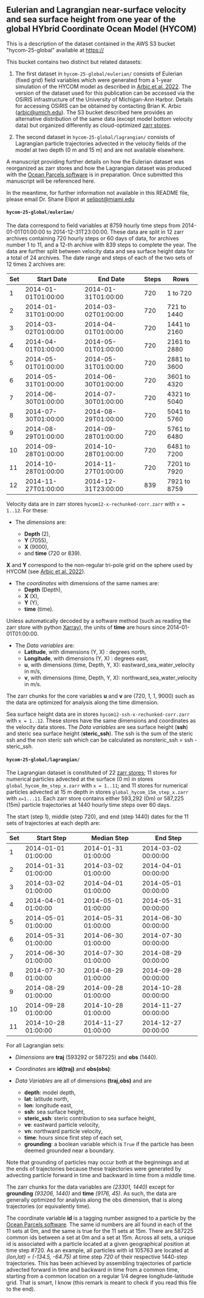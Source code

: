 ## Eulerian and Lagrangian near-surface velocity and sea surface height from one year of the global HYbrid Coordinate Ocean Model (HYCOM)

This is a description of the dataset contained in the AWS S3 bucket "hycom-25-global" available at [https://]()

This bucket contains two distinct but related datasets:

1. The first dataset in `hycom-25-global/eulerian/` consists of Eulerian (fixed grid) field variables which were generated from a 1-year simulation of the HYCOM model as described in [Arbic et al. 2022](https://dx.doi.org/10.1029/2022JC018551). The version of the dataset used for this publication can be accessed via the OSiRIS infrastructure of the University of Michigan-Ann Harbor. Details for accessing OSiRIS can be obtained by contacting Brian K. Arbic (arbic@umich.edu).
The S3 bucket described here provides an alternative distribution of the same data (except model bottom velocity data) but organized differently as cloud-optimized [zarr stores](https://zarr.readthedocs.io/en/stable/).

2. The second dataset in `hycom-25-global/lagrangian/` consists of Lagrangian particle trajectories advected in the velocity fields of the model at two depth (0 m and 15 m) and are not available elsewhere.

A manuscript providing further details on how the Eulerian dataset was reorganized as zarr stores and how the Lagrangian dataset was produced with the [Ocean Parcels software](https://oceanparcels.org) is in preparation. Once submitted this manuscript will be referenced here.

In the meantime, for further information not available in this README file, please email Dr. Shane Elipot at selipot@miami.edu

#### `hycom-25-global/eulerian/`

The data correspond to field variables at 8759 hourly time steps from 2014-01-01T01:00:00 to 2014-12-31T23:00:00. These data are split in 12 zarr archives containing 720 hourly steps or 60 days of data, for archives number 1 to 11, and a 12-th archive with 839 steps to complete the year. The data are further split between velocity data and sea surface height data for a total of 24 archives. The date range and steps of each of the two sets of 12 times 2 archives are:

| Set | Start Date              | End Date                | Steps | Rows     |
|-----|-------------------------|-------------------------|-------|----------|
| 1   | 2014-01-01T01:00:00     | 2014-01-31T01:00:00     | 720   | 1 to 720 |
| 2   | 2014-01-31T01:00:00     | 2014-03-02T01:00:00     | 720   | 721 to 1440 |
| 3   | 2014-03-02T01:00:00     | 2014-04-01T01:00:00     | 720   | 1441 to 2160 |
| 4   | 2014-04-01T01:00:00     | 2014-05-01T01:00:00     | 720   | 2161 to 2880 |
| 5   | 2014-05-01T01:00:00     | 2014-05-31T01:00:00     | 720   | 2881 to 3600 |
| 6   | 2014-05-31T01:00:00     | 2014-06-30T01:00:00     | 720   | 3601 to 4320 |
| 7   | 2014-06-30T01:00:00     | 2014-07-30T01:00:00     | 720   | 4321 to 5040 |
| 8   | 2014-07-30T01:00:00     | 2014-08-29T01:00:00     | 720   | 5041 to 5760 |
| 9   | 2014-08-29T01:00:00     | 2014-09-28T01:00:00     | 720   | 5761 to 6480 |
| 10  | 2014-09-28T01:00:00     | 2014-10-28T01:00:00     | 720   | 6481 to 7200 |
| 11  | 2014-10-28T01:00:00     | 2014-11-27T01:00:00     | 720   | 7201 to 7920 |
| 12  | 2014-11-27T01:00:00     | 2014-12-31T23:00:00     | 839   | 7921 to 8759 |

Velocity data are in zarr stores `hycom12-x-rechunked-corr.zarr` with `x = 1..12`. For these:

- The *dimensions* are:

    - **Depth** (2),
    - **Y** (7055),
    - **X** (9000),
    - and **time** (720 or 839).

**X** and **Y** correspond to the non-regular tri-pole grid on the sphere used by HYCOM (see [Arbic et al. 2022](https://dx.doi.org/10.1029/2022JC018551)).

- The *coordinates* with dimensions of the same names are:
    - **Depth** (Depth),
    - **X** (X),
    - **Y** (Y),
    - **time** (time).

Unless automatically decoded by a software method (such as reading the zarr store with python [Xarray](https://docs.xarray.dev/en/stable/)), the units of **time** are hours since 2014-01-01T01:00:00.

- The *Data variables* are:
    - **Latitude**, with dimensions (Y, X) : degrees north,
    - **Longitude**, with dimensions (Y, X) : degrees east,
    - **u**, with dimensions (time, Depth, Y, X): eastward_sea_water_velocity in m/s,
    - **v**, with dimensions (time, Depth, Y, X): northward_sea_water_velocity in m/s.

The zarr chunks for the core variables **u** and **v** are (720, 1, 1, 9000) such as the data are optimized for analysis along the time dimension.

Sea surface height data are in stores `hycom12-ssh-x-rechunked-corr.zarr` with `x = 1..12`. These stores have the same dimensions and coordinates as the velocity data stores. The *Data variables* are sea surface height (**ssh**) and steric sea surface height (**steric_ssh**). The ssh is the sum of the steric ssh and the non steric ssh which can be calculated as nonsteric_ssh = ssh - steric_ssh.

#### `hycom-25-global/lagrangian/`

The Lagrangian dataset is constituted of 22 [zarr stores](https://zarr.readthedocs.io/en/stable/); 11 stores for numerical particles advected at the surface (0 m) in stores `global_hycom_0m_step_x.zarr` with `x = 1..11`; and 11 stores for numerical particles advected at 15 m depth in stores `global_hycom_15m_step_x.zarr` with `x=1...11`. Each zarr store contains either 593,292 (0m) or 587,225 (15m) particle trajectories at 1440 hourly time steps over 60 days.

The start (step 1), middle (step 720), and end (step 1440) dates for the 11 sets of trajectories at each depth are:

| Set | Start Step            | Median Step           | End Step              |
|---|-----------------------|-----------------------|-----------------------|
|1  | 2014-01-01 01:00:00   | 2014-01-31 01:00:00   | 2014-03-02 00:00:00   |
|2  | 2014-01-31 01:00:00   | 2014-03-02 01:00:00   | 2014-04-01 00:00:00   |
|3  | 2014-03-02 01:00:00   | 2014-04-01 01:00:00   | 2014-05-01 00:00:00   |
| 4 | 2014-04-01 01:00:00   | 2014-05-01 01:00:00   | 2014-05-31 00:00:00   |
| 5 | 2014-05-01 01:00:00   | 2014-05-31 01:00:00   | 2014-06-30 00:00:00   |
| 6 | 2014-05-31 01:00:00   | 2014-06-30 01:00:00   | 2014-07-30 00:00:00   |
| 7 | 2014-06-30 01:00:00   | 2014-07-30 01:00:00   | 2014-08-29 00:00:00   |
| 8 | 2014-07-30 01:00:00   | 2014-08-29 01:00:00   | 2014-09-28 00:00:00   |
| 9 | 2014-08-29 01:00:00   | 2014-09-28 01:00:00   | 2014-10-28 00:00:00   |
| 10 | 2014-09-28 01:00:00   | 2014-10-28 01:00:00   | 2014-11-27 00:00:00   |
| 11 | 2014-10-28 01:00:00   | 2014-11-27 01:00:00   | 2014-12-27 00:00:00   |

For all Lagrangian sets:
- *Dimensions* are **traj** (593292 or 587225) and **obs** (1440).
- *Coordinates* are **id(traj)** and **obs(obs)**:

- *Data Variables* are all of dimensions **(traj,obs)** and are 
    - **depth**: model depth, 
    - **lat**: latitude north, 
    - **lon**: longitude east, 
    - **ssh**: sea surface height, 
    - **steric_ssh**: steric contribution to sea surface height, 
    - **ve**: eastward particle velocity, 
    - **vn**: northward particle velocity, 
    - **time**: hours since first step of each set, 
    - **grounding**: a boolean variable which is `True` if the particle has been deemed grounded near a boundary. 

Note that grounding of particles may occur both at the beginnings and at the ends of trajectories because these trajectories were generated by advecting particle forward in time and backward in time from a middle time.

The zarr chunks for the data variables are *(23301, 1440)* except for **grounding** *(93206, 1440)* and **time** *(9176, 45)*. As such, the data are generally optimized for analysis along the obs dimension, that is along trajectories (or equivalently time).

The coordinate variable **id** is a tagging number assigned to a particle by the [Ocean Parcels software](https://oceanparcels.org). The same id numbers are all found in each of the 11 sets at 0m, and the same is true for the 11 sets at 15m. There are 587225 common ids between a set at 0m and a set at 15m. Across all sets, a unique id is associated with a particle located at a given geographical position at time step #720. As an example, all particles with id 105763 are located at *(lon,lat) = (-134.5, -64.75)* at time step *720* of their respective 1440-step trajectories. This has been achieved by assembling trajectories of particle advected forward in time and backward in time from a common time, starting from a common location on a regular 1/4 degree longitude-latitude grid. That is smart, I know (this remark is meant to check if you read this file to the end).
